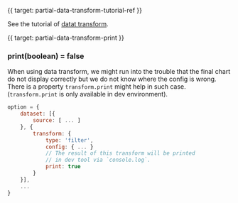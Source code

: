 
{{ target: partial-data-transform-tutorial-ref }}

See the tutorial of [datat transform](tutorial.html#Data%20Transform).




{{ target: partial-data-transform-print }}

### print(boolean) = false

When using data transform, we might run into the trouble that the final chart do not display correctly but we do not know where the config is wrong. There is a property `transform.print` might help in such case. (`transform.print` is only available in dev environment).

```js
option = {
    dataset: [{
        source: [ ... ]
    }, {
        transform: {
            type: 'filter',
            config: { ... }
            // The result of this transform will be printed
            // in dev tool via `console.log`.
            print: true
        }
    }],
    ...
}
```

